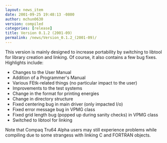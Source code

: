 ```yaml
---
layout: news_item
date: 2001-09-25 19:48:13 -0800
author: mchun0630
version: compiled
categories: [release]
title: Version 0.1.2 (2001-09)
permalink: /news/Version_0.1.2_(2001-09)/
---
```




This version is mainly designed to increase portability by switching to libtool for library creation and linking.  Of course, it also contains a few bug fixes.  Highlights include:
<ul>
<li>Changes to the User Manual</li>
<li>Addition of a Programmer's Manual</li>
<li>Various FEtk-related things (no particular impact to the user)</li>
<li>Improvements to the test systems</li>
<li>Change in the format for printing energies</li>
<li>Change in directory structure</li>
<li>Fixed centering bug in main driver (only impacted I/o)</li>
<li>Fixed error message bug in VPMG class</li>
<li>Fixed grid length bug (popped up during sanity checks) in VPMG class</li>
<li>Switched to libtool for linking</li>
</ul>
Note that Compaq Tru64 Alpha users may still experience problems while compiling due to some strangess with linking C and FORTRAN objects.